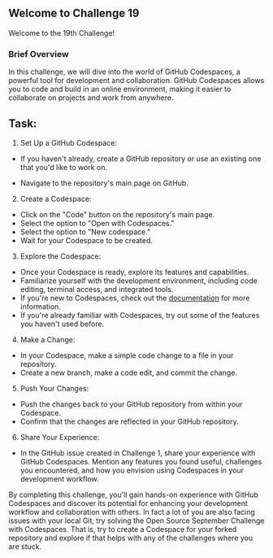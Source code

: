 ## Welcome to Challenge 19

Welcome to the 19th Challenge!


### Brief Overview
In this challenge, we will dive into the world of GitHub Codespaces, a powerful tool for development and collaboration. GitHub Codespaces allows you to code and build in an online environment, making it easier to collaborate on projects and work from anywhere.

## Task:
1. Set Up a GitHub Codespace:

 - If you haven't already, create a GitHub repository or use an existing one that you'd like to work on.

- Navigate to the repository's main page on GitHub.

2. Create a Codespace:

 - Click on the "Code" button on the repository's main page.
 - Select the option to "Open with Codespaces."
 - Select the option to "New codespace."
 - Wait for your Codespace to be created.

3. Explore the Codespace:

- Once your Codespace is ready, explore its features and capabilities.
- Familiarize yourself with the development environment, including code editing, terminal access, and integrated tools.
- If you're new to Codespaces, check out the [documentation](https://docs.github.com/en/github/developing-online-with-codespaces/creating-a-codespace) for more information.
- If you're already familiar with Codespaces, try out some of the features you haven't used before.

4. Make a Change:

- In your Codespace, make a simple code change to a file in your repository.
- Create a new branch, make a code edit, and commit the change.

5. Push Your Changes:

- Push the changes back to your GitHub repository from within your Codespace.
- Confirm that the changes are reflected in your GitHub repository.

6. Share Your Experience:

- In the GitHub issue created in Challenge 1, share your experience with GitHub Codespaces. Mention any features you found useful, challenges you encountered, and how you envision using Codespaces in your development workflow. 


By completing this challenge, you'll gain hands-on experience with GitHub Codespaces and discover its potential for enhancing your development workflow and collaboration with others. In fact a lot of you are also facing issues with your local Git, try solving the Open Source September Challenge with Codespaces. That is, try to create a Codespace for your forked repository and explore if that helps with any of the challenges where you are stuck. 

